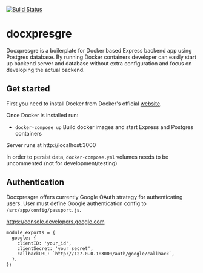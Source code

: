 [![Build Status](https://travis-ci.org/kmalanne/docxpresgre.svg?branch=master)](https://travis-ci.org/kmalanne/docxpresgre)

# docxpresgre

Docxpresgre is a boilerplate for Docker based Express backend app using Postgres database. By running Docker containers developer can easily start up backend server and database without extra configuration and focus on developing the actual backend.

## Get started

First you need to install Docker from Docker's official [website](https://www.docker.com/).

Once Docker is installed run:

* `docker-compose up` Build docker images and start Express and Postgres containers

Server runs at http://localhost:3000

In order to persist data, `docker-compose.yml` volumes needs to be uncommented (not for development/testing)

## Authentication

Docxpresgre offers currently Google OAuth strategy for authenticating users. User must define Google authentication config to `/src/app/config/passport.js`.

https://console.developers.google.com

```
module.exports = {
  google: {
    clientID: 'your_id',
    clientSecret: 'your_secret',
    callbackURL: `http://127.0.0.1:3000/auth/google/callback`,
  },
};
```
